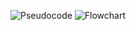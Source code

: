 
![Pseudocode](https://github.com/user-attachments/assets/8be31e3c-ec6c-4d83-bbdf-48ef16d5fc85)
![Flowchart](https://github.com/user-attachments/assets/00038bcd-b1fc-485a-953d-cb872404e4c3)
